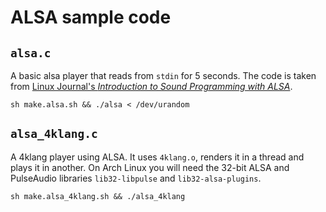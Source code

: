 # ALSA sample code

## `alsa.c`

A basic alsa player that reads from `stdin` for 5 seconds. The code is taken from [Linux Journal's *Introduction to Sound Programming with ALSA*](http://www.linuxjournal.com/article/6735?page=0,0).

    sh make.alsa.sh && ./alsa < /dev/urandom

## `alsa_4klang.c`

A 4klang player using ALSA. It uses `4klang.o`, renders it in a thread and plays it in another. On Arch Linux you will need the 32-bit ALSA and PulseAudio libraries `lib32-libpulse` and `lib32-alsa-plugins`.

    sh make.alsa_4klang.sh && ./alsa_4klang

